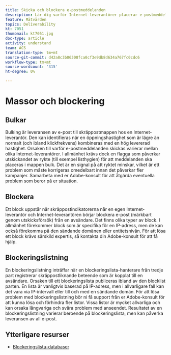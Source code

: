 ```yaml
---
title: Skicka och blockera e-postmeddelanden
description: Lär dig varför Internet-leverantörer placerar e-postmeddelanden i massmappar eller blockerar dem.
feature: Mätvärden
topics: Deliverability
kt: 7051
thumbnail: kt7051.jpg
doc-type: article
activity: understand
team: ACS
translation-type: tm+mt
source-git-commit: d42a8c3b06308fca0cf3e9db8d634a767fc0cdc6
workflow-type: tm+mt
source-wordcount: '315'
ht-degree: 0%

---
```



# Massor och blockering

## Bulkar

Bulking är leveransen av e-post till skräppostmappen hos en Internet-leverantör. Den kan identifieras när en öppningshastighet som är lägre än normalt (och ibland klickfrekvens) kombineras med en hög levererad hastighet. Orsaken till varför e-postmeddelanden skickas varierar mellan olika Internet-leverantörer. I allmänhet krävs dock en flagga som påverkar utskickandet av rykte (till exempel listhygien) för att meddelanden ska placeras i mappen bulk. Det är en signal på att ryktet minskar, vilket är ett problem som måste korrigeras omedelbart innan det påverkar fler kampanjer. Samarbeta med er Adobe-konsult för att åtgärda eventuella problem som beror på er situation.

## Blockera

Ett block uppstår när skräppostindikatorerna når en egen Internet-leverantör och Internet-leverantören börjar blockera e-post (märkbart genom utskicksförsök) från en avsändare. Det finns olika typer av block. I allmänhet förekommer block som är specifika för en IP-adress, men de kan också förekomma på den sändande domänen eller entitetsnivån. För att lösa ett block krävs särskild expertis, så kontakta din Adobe-konsult för att få hjälp.

## Blockeringslistning

En blockeringslistning inträffar när en blockeringslista-hanterare från tredje part registrerar skräppostliknande beteende som är kopplat till en avsändare. Orsaken till ett blockeringslista publiceras ibland av den blocklist parten. En lista är vanligtvis baserad på IP-adress, men i allvarligare fall kan det vara via IP-intervall eller till och med en sändande domän. För att lösa problem med blockeringslistning bör ni få support från er Adobe-konsult för att kunna lösa och förhindra fler listor. Vissa listor är mycket allvarliga och kan orsaka långvariga och svåra problem med anseendet. Resultatet av en blockeringslistning varierar beroende på blockeringslista, men kan påverka leveransen av all e-post.

## Ytterligare resurser

* [Blockeringslista-databaser](https://experienceleague.adobe.com/docs/campaign-classic/using/sending-messages/deliverability-management/block-list-databases.html?lang=en#sending-messages)
